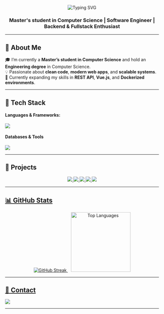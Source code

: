 <!-- PROFIL GITHUB: CzechU99 -->

<p align="center">
  <img src="https://readme-typing-svg.demolab.com?font=Fira+Code&weight=500&size=22&pause=1000&color=00BFFF&center=true&vCenter=true&width=435&lines=Hi+there!+I'm+CzechU99;Software+Engineer;Always+learning+new+things!" alt="Typing SVG" />
</p>


<h3 align="center">Master's student in Computer Science | Software Engineer | Backend & Fullstack Enthusiast</h3>

---

## 🚀 About Me
🎓 I’m currently a **Master’s student in Computer Science** and hold an **Engineering degree** in Computer Science.  
💡 Passionate about **clean code**, **modern web apps**, and **scalable systems**.  
🌱 Currently expanding my skills in **REST API**, **Vue.js**, and **Dockerized environments**.  

---

## 🧠 Tech Stack
#### Languages & Frameworks:
<p align="left">
  <img src="https://skillicons.dev/icons?i=php,symfony,html,css,vue,js,python,cs,c" />
</p>

#### Databases & Tools
<p align="left">
  <img src="https://skillicons.dev/icons?i=postgresql,mysql,docker,postman,git,figma,arduino" />
</p>

---

## 📁 Projects

<p align="center">
  <a href="https://github.com/CzechU99/ServiceHUB">
    <img src="https://github-readme-stats.vercel.app/api/pin/?username=CzechU99&repo=ServiceHUB&theme=tokyonight" />
  </a>
  <a href="https://github.com/CzechU99/shopapi">
    <img src="https://github-readme-stats.vercel.app/api/pin/?username=CzechU99&repo=shopapi&theme=tokyonight" />
  </a>
  <a href="https://github.com/CzechU99/storecheckout">
    <img src="https://github-readme-stats.vercel.app/api/pin/?username=CzechU99&repo=storecheckout&theme=tokyonight" />
  </a>
  <a href="https://github.com/CzechU99/bowlinggame">
    <img src="https://github-readme-stats.vercel.app/api/pin/?username=CzechU99&repo=bowlinggame&theme=tokyonight" />
  </a>
  <a href="https://github.com/CzechU99/libraryapp">
    <img src="https://github-readme-stats.vercel.app/api/pin/?username=CzechU99&repo=libraryapp&theme=tokyonight" />
</p>

---

## 📊 GitHub Stats

<p align="center">
  <img  src="https://github-readme-streak-stats.herokuapp.com/?user=CzechU99&theme=tokyonight" alt="GitHub Streak" />

  <img style="margin-left: 10px; height: 195px" src="https://github-readme-stats.vercel.app/api/top-langs/?username=CzechU99&layout=compact&theme=tokyonight" alt="Top Languages" />
</p>

---

## 📨 Contact
<p align="left">
  <a href="mailto:dczech34@gmail.com">
    <img src="https://img.shields.io/badge/Email-dczech34@gmail.com-blue?style=for-the-badge&logo=gmail" />
  </a>
</p>

---



